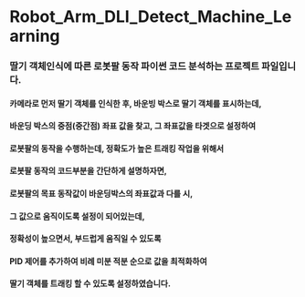 # Robot_Arm_DLI_Detect_Machine_Learning

### 딸기 객체인식에 따른 로봇팔 동작 파이썬 코드 분석하는 프로젝트 파일입니다.
#### 카메라로 먼저 딸기 객체를 인식한 후, 바운빙 박스로 딸기 객체를 표시하는데,
#### 바운딩 박스의 중점(중간점) 좌표 값을 찾고, 그 좌표값을 타겟으로 설정하여
#### 로봇팔의 동작을 수행하는데, 정확도가 높은 트래킹 작업을 위해서
#### 로봇팔 동작의 코드부분을 간단하게 설명하자면,
#### 로봇팔의 목표 동작값이 바운딩박스의 좌표값과 다를 시,
#### 그 값으로 움직이도록 설정이 되어있는데, 
#### 정확성이 높으면서, 부드럽게 움직일 수 있도록
#### PID 제어를 추가하여 비례 미분 적분 순으로 값을 최적화하여
#### 딸기 객체를 트래킹 할 수 있도록 설정하였습니다.
